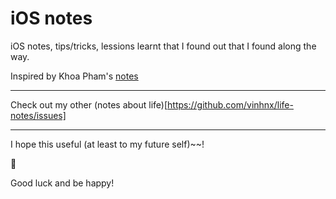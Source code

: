 # iOS notes

iOS notes, tips/tricks, lessions learnt that I found out that I found along the way. 

Inspired by Khoa Pham's [notes](https://github.com/onmyway133/notes/issues)

---

Check out my other (notes about life)[https://github.com/vinhnx/life-notes/issues]

---

I hope this useful (at least to my future self)~~!

🚀 

Good luck and be happy!
